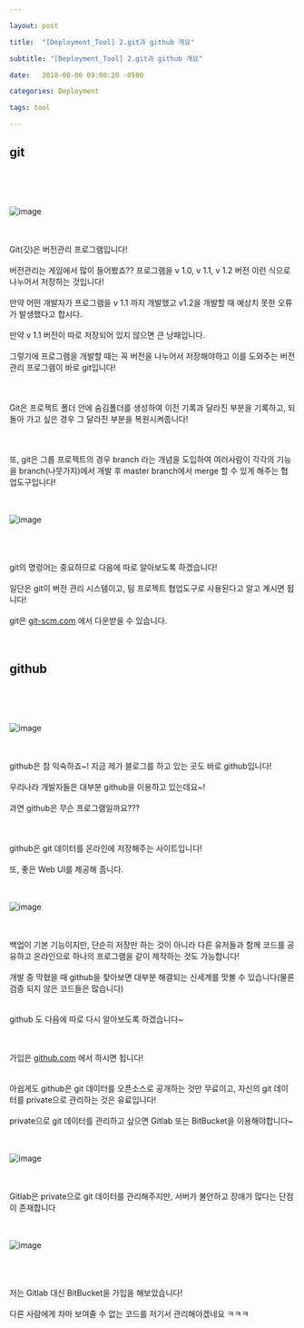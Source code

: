 ```yaml
---

layout: post

title:  "[Deployment_Tool] 2.git과 github 개요"

subtitle: "[Deployment_Tool] 2.git과 github 개요"

date:   2018-08-06 09:00:20 -0500

categories: Deployment

tags: tool

---
```


## git

<br>
<br>
<br>

![image](/image/Tool_image/tool_image_04.png)

<br>
<br>
Git(깃)은 버전관리 프로그램입니다!
<br>
<br>
버전관리는 게임에서 많이 들어봤죠?? 프로그램을 v 1.0, v 1.1, v 1.2 버전 이런 식으로 나누어서 저장하는 것입니다!
<br>
<br>
만약 어떤 개발자가 프로그램을 v 1.1 까지 개발했고 v1.2을 개발할 때 예상치 못한 오류가 발생했다고 합시다.
<br>
<br>
만약 v 1.1 버전이 따로 저장되어 있지 않으면 큰 낭패입니다.
<br>
<br>
그렇기에 프로그램을 개발할 때는 꼭 버전을 나누어서 저장해야하고 이를 도와주는 버전 관리 프로그램이 바로 git입니다!
<br>
<br>
<br>
<br>
Git은 프로젝트 폴더 안에 숨김폴더를 생성하여 이전 기록과 달라진 부분을 기록하고, 되돌아 가고 싶은 경우 그 달라진 부분을 복원시켜줍니다!
<br>
<br>
<br>
<br>
또, git은 그룹 프로젝트의 경우 branch 라는 개념을 도입하여 여러사람이 각각의 기능을 branch(나뭇가지)에서 개발 후 master branch에서 merge 할 수 있게 해주는 협업도구입니다!
<br>
<br>
<br>

![image](/image/Tool_image/tool_image_08.png)

<br>
<br>
<br>
git의 명령어는 중요하므로 다음에 따로 알아보도록 하겠습니다!
<br>
<br>
일단은 git이 버전 관리 시스템이고, 팀 프로젝트 협업도구로 사용된다고 알고 계시면 됩니다!
<br>
<br>
git은 <a href="https://git-scm.com/">git-scm.com</a> 에서 다운받을 수 있습니다.
<br>
<br>
<br>


## github

<br>
<br>
<br>

![image](/image/Tool_image/tool_image_03.png)

<br>
<br>
github은 참 익숙하죠~! 지금 제가 블로그를 하고 있는 곳도 바로 github입니다!
<br>
<br>
우리나라 개발자들은 대부분 github을 이용하고 있는데요~!
<br>
<br>
과연 github은 무슨 프로그램일까요???
<br>
<br>
<br>
<br>
github은 git 데이터를 온라인에 저장해주는 사이트입니다!
<br>
<br>
또, 좋은 Web UI를 제공해 줍니다.
<br>
<br>
<br>

![image](/image/Tool_image/tool_image_05.png)

<br>
<br>
백업이 기본 기능이지만, 단순히 저장만 하는 것이 아니라 다른 유저들과 함께 코드를 공유하고 온라인으로 하나의 프로그램을 같이 제작하는 것도 가능합니다!
<br>
<br>
개발 중 막혔을 때 github을 찾아보면 대부분 해결되는 신세계를 맛볼 수 있습니다(물론 검증 되지 않은 코드들은 많습니다)
<br>
<br>
<br>
github 도 다음에 따로 다시 알아보도록 하겠습니다~
<br>
<br>
<br>

가입은 <a href="https://github.com/">github.com</a> 에서 하시면 됩니다!
<br>
<br>
<br>
아쉽게도 github은 git 데이터를 오픈소스로 공개하는 것만 무료이고, 자신의 git 데이터를 private으로 관리하는 것은 유료입니다!
<br>
<br>
private으로 git 데이터를 관리하고 싶으면 Gitlab 또는 BitBucket을 이용해야합니다~
<br>
<br>
<br>

![image](/image/Tool_image/tool_image_06.png)

<br>
<br>
Gitlab은 private으로 git 데이터를 관리해주지만, 서버가 불안하고 장애가 많다는 단점이 존재합니다

<br>
<br>
<br>

![image](/image/Tool_image/tool_image_07.png)

<br>
<br>
<br>
저는 Gitlab 대신 BitBucket을 가입을 해보았습니다!
<br>
<br>
다른 사람에게 차마 보여줄 수 없는 코드를 저기서 관리해야겠네요 ㅋㅋㅋ

